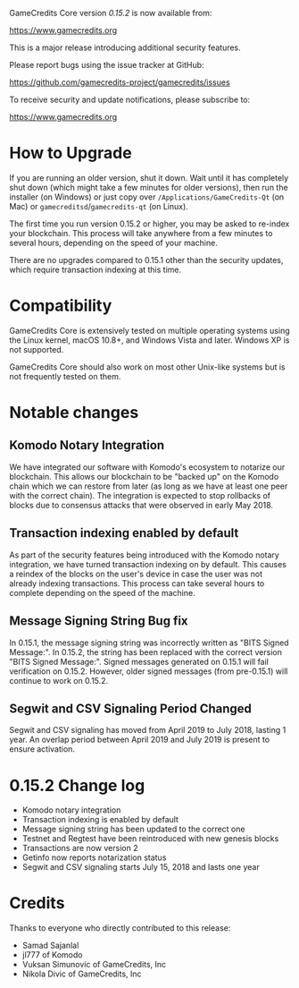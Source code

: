 GameCredits Core version *0.15.2* is now available from:

  <https://www.gamecredits.org>

This is a major release introducing additional security features.

Please report bugs using the issue tracker at GitHub:

  <https://github.com/gamecredits-project/gamecredits/issues>

To receive security and update notifications, please subscribe to:

  <https://www.gamecredits.org>

How to Upgrade
==============

If you are running an older version, shut it down. Wait until it has completely
shut down (which might take a few minutes for older versions), then run the 
installer (on Windows) or just copy over `/Applications/GameCredits-Qt` (on Mac)
or `gamecreditsd`/`gamecredits-qt` (on Linux).

The first time you run version 0.15.2 or higher, you may be asked to re-index your blockchain. This process will take anywhere from a few minutes to
several hours, depending on the speed of your machine.

There are no upgrades compared to 0.15.1 other than the security updates, which require transaction indexing at this time. 

Compatibility
==============

GameCredits Core is extensively tested on multiple operating systems using
the Linux kernel, macOS 10.8+, and Windows Vista and later. Windows XP is not supported.

GameCredits Core should also work on most other Unix-like systems but is not
frequently tested on them.

Notable changes
===============

Komodo Notary Integration
-------------------------
We have integrated our software with Komodo's ecosystem to notarize our blockchain. This allows our blockchain to be "backed up" on the Komodo chain which we can restore from later (as long as we have at least one peer with the correct chain). The integration is expected to stop rollbacks of blocks due to consensus attacks that were observed in early May 2018.


Transaction indexing enabled by default
-------------------------
As part of the security features being introduced with the Komodo notary integration, we have turned transaction indexing on by default. This causes a reindex of the blocks on the user's device in case the user was not already indexing transactions. This process can take several hours to complete depending on the speed of the machine.


Message Signing String Bug fix
-------------------------

In 0.15.1, the message signing string was incorrectly written as "BITS Signed Message:". In 0.15.2, the string has been replaced with the correct version "BITS Signed Message:". Signed messages generated on 0.15.1 will fail verification on 0.15.2. However, older signed messages (from pre-0.15.1) will continue to work on 0.15.2.

Segwit and CSV Signaling Period Changed
-------------------------

Segwit and CSV signaling has moved from April 2019 to July 2018, lasting 1 year. An overlap period between April 2019 and July 2019 is present to ensure activation.

0.15.2 Change log
====================

-  Komodo notary integration
-  Transaction indexing is enabled by default
-  Message signing string has been updated to the correct one
-  Testnet and Regtest have been reintroduced with new genesis blocks
-  Transactions are now version 2
-  Getinfo now reports notarization status
-  Segwit and CSV signaling starts July 15, 2018 and lasts one year

Credits
=======

Thanks to everyone who directly contributed to this release:

- Samad Sajanlal
- jl777 of Komodo
- Vuksan Simunovic of GameCredits, Inc
- Nikola Divic of GameCredits, Inc